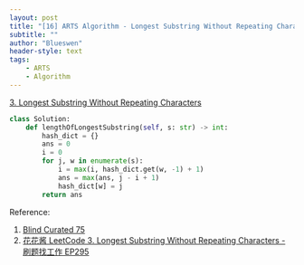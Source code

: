 ```yaml
---
layout: post
title: "[16] ARTS Algorithm - Longest Substring Without Repeating Characters"
subtitle: ""
author: "Blueswen"
header-style: text
tags:
    - ARTS
    - Algorithm
---
```


[3. Longest Substring Without Repeating Characters](https://leetcode.com/problems/longest-substring-without-repeating-characters/)

```python
class Solution:
    def lengthOfLongestSubstring(self, s: str) -> int:
        hash_dict = {}
        ans = 0
        i = 0
        for j, w in enumerate(s):
            i = max(i, hash_dict.get(w, -1) + 1)
            ans = max(ans, j - i + 1)
            hash_dict[w] = j
        return ans
```

Reference:

1. [Blind Curated 75](https://leetcode.com/list/xoqag3yj/)
2. [花花酱 LeetCode 3. Longest Substring Without Repeating Characters - 刷题找工作 EP295](https://youtu.be/LupZFfCCbAU)
